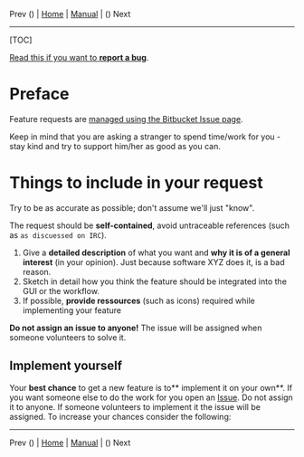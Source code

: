 Prev () | [Home](Home) | [Manual](DocMain) | () Next
- - -

[TOC]

[Read this if you want to **report a bug**](ReportBugs).

# Preface

Feature requests are [managed using the Bitbucket Issue page](https://bitbucket.org/maproom/qmapshack/issues?status=new&status=open).

Keep in mind that you are asking a stranger to spend time/work for you - stay kind and try to support him/her as good as you can.

# Things to include in your request

Try to be as accurate as possible; don't assume we'll just "know".

The request should be **self-contained**, avoid untraceable references (such as `as discuessed on IRC`).

1. Give a **detailed description** of what you want and **why it is of a general interest** (in your opinion). Just because software XYZ does it, is a bad reason. 
2. Sketch in detail how you think the feature should be integrated into the GUI or the workflow.
3. If possible, **provide ressources** (such as icons) required while implementing your feature

**Do not assign an issue to anyone!** The issue will be assigned when someone volunteers to solve it. 


## Implement yourself

Your **best chance** to get a new feature is to** implement it on your own**. If you want someone else to do the work for you open an [Issue](https://bitbucket.org/maproom/qmapshack/issues?status=new&status=open). Do not assign it to anyone. If someone volunteers to implement it the issue will be assigned. To increase your chances consider the following:


- - -
Prev () | [Home](Home) | [Manual](DocMain) | () Next
